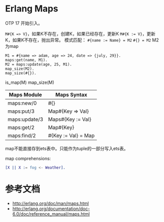 # Erlang Maps

OTP 17 开始引入。

`M#{K => V}`，如果K不存在，创建K，如果已经存在，更新K
`M#{K := V}`，更新K，如果K不存在，抛出异常。
模式匹配：
`#{name := Name} = M2`
`#{} = M2` M2为map

```
M1 = #{name => adam, age => 24, date => {july, 29}}.
maps:get(name, M1).
M2 = maps:update(age, 25, M1).
map_size(M2).
map_size(#{}).
```

is_map(M)
map_size(M)


| Maps Module | Maps Syntax |
| ------------|-------------|
| maps:new/0 | #{} |
| maps:put/3 | Map#{Key => Val} |
| maps:update/3 | Maps#{Key := Val} |
| maps:get/2 | Map#{Key} |
| maps:find/2 | #{Key := Val} = Map |

map不能直接存到ets表中。只能作为tuple的一部分写入ets表。

map comprehensions:

```erlang
[X || X := fog <- Weather].
```

# 参考文档
* http://erlang.org/doc/man/maps.html
* http://erlang.org/documentation/doc-6.0/doc/reference_manual/maps.html
